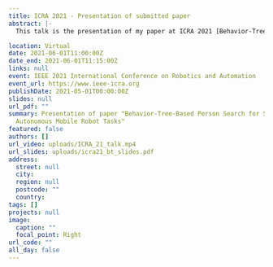 ```yaml
---
title: ICRA 2021 - Presentation of submitted paper
abstract: |-
  This talk is the presentation of my paper at ICRA 2021 [Behavior-Tree-Based Person Search for Symbiotic Autonomous Mobile Robot Tasks](/publication/behavior-tree-based-person-search/).

location: Virtual
date: 2021-06-01T11:00:00Z
date_end: 2021-06-01T11:15:00Z
links: null
event: IEEE 2021 International Conference on Robotics and Automation
event_url: https://www.ieee-icra.org
publishDate: 2021-05-01T00:00:00Z
slides: null
url_pdf: ""
summary: Presentation of paper "Behavior-Tree-Based Person Search for Symbiotic
  Autonomous Mobile Robot Tasks"
featured: false
authors: []
url_video: uploads/ICRA_21_talk.mp4
url_slides: uploads/icra21_bt_slides.pdf
address:
  street: null
  city:
  region: null
  postcode: ""
  country:
tags: []
projects: null
image:
  caption: ""
  focal_point: Right
url_code: ""
all_day: false
---
```

